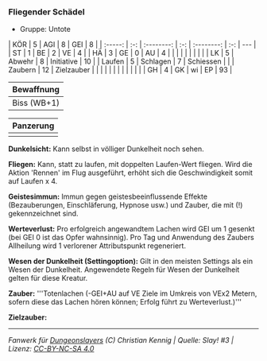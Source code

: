 ### Fliegender Schädel

- Gruppe: Untote

|   KÖR   |  5  |    AGI     |  8  |    GEI     |  8  |
| :-----: | :-: | :--------: | :-: | :--------: | :-: | --- |
|   ST    |  1  |     BE     |  2  |     VE     |  4  |
|   HÄ    |  3  |     GE     |  0  |     AU     |  4  |
|         |     |            |     |            |     |     |
|   LK    |  5  |   Abwehr   |  8  | Initiative | 10  |
| Laufen  |  5  |  Schlagen  |  7  | Schiessen  |     |
| Zaubern | 12  | Zielzauber |     |            |     |
|         |     |            |     |            |     |     |
|   GH    |  4  |     GK     | wi  |     EP     | 93  |

| Bewaffnung  |
| :---------: |
| Biss (WB+1) |

| Panzerung |
| :-------: |
|           |

**Dunkelsicht:** Kann selbst in völliger Dunkelheit noch sehen.

**Fliegen:** Kann, statt zu laufen, mit doppelten Laufen-Wert fliegen. Wird die Aktion 'Rennen' im Flug ausgeführt, erhöht sich die Geschwindigkeit somit auf Laufen x 4.

**Geistesimmun:** Immun gegen geistesbeeinflussende Effekte (Bezauberungen, Einschläferung, Hypnose usw.) und Zauber, die mit (!) gekennzeichnet sind.

**Werteverlust:** Pro erfolgreich angewandtem Lachen wird GEI um 1 gesenkt (bei GEI 0 ist das Opfer wahnsinnig). Pro Tag und Anwendung des Zaubers Allheilung wird 1 verlorener Attributspunkt regeneriert.

**Wesen der Dunkelheit (Settingoption):** Gilt in den meisten Settings als ein Wesen der Dunkelheit. Angewendete Regeln für Wesen der Dunkelheit gelten für diese Kreatur.

**Zauber:** '''Totenlachen (-GEI+AU auf VE Ziele im Umkreis von VEx2 Metern, sofern diese das Lachen hören können; Erfolg führt zu Werteverlust.)'''

**Zielzauber:**

---

_Fanwerk für [Dungeonslayers](https://www.dungeonslayers.net/) (C) Christian Kennig | Quelle: Slay! #3 | Lizenz: [CC-BY-NC-SA 4.0](https://creativecommons.org/licenses/by-nc-sa/4.0/deed.de)_
